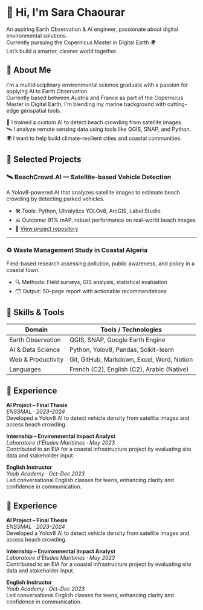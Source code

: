 # 👋 Hi, I'm Sara Chaourar

An aspiring Earth Observation & AI engineer, passionate about digital environmental solutions.  
Currently pursuing the Copernicus Master in Digital Earth 🌍  
Let’s build a smarter, cleaner world together.

## 💫 About Me

I'm a multidisciplinary environmental science graduate with a passion for applying AI to Earth Observation.  
Currently based between Austria and France as part of the Copernicus Master in Digital Earth, I'm blending my marine background with cutting-edge geospatial tools.

🌊 I trained a custom AI to detect beach crowding from satellite images.  
🛰️ I analyze remote sensing data using tools like QGIS, SNAP, and Python.  
🌍 I want to help build climate-resilient cities and coastal communities.

## 🚀 Selected Projects

### 🛰️ BeachCrowd.AI — Satellite-based Vehicle Detection
A Yolov8-powered AI that analyzes satellite images to estimate beach crowding by detecting parked vehicles.
- 🛠️ Tools: Python, Ultralytics YOLOv8, ArcGIS, Label Studio
- 📊 Outcome: 91% mAP, robust performance on real-world beach images
- 🔗 [View project repository](#)

---

### ♻️ Waste Management Study in Coastal Algeria
Field-based research assessing pollution, public awareness, and policy in a coastal town.
- 🔍 Methods: Field surveys, GIS analysis, statistical evaluation
- 🗂️ Output: 50-page report with actionable recommendations

## 🧠 Skills & Tools

| Domain             | Tools / Technologies                          |
|--------------------|-----------------------------------------------|
| Earth Observation  | QGIS, SNAP, Google Earth Engine               |
| AI & Data Science  | Python, Yolov8, Pandas, Scikit-learn          |
| Web & Productivity | Git, GitHub, Markdown, Excel, Word, Notion    |
| Languages          | French (C2), English (C2), Arabic (Native)    |

## 🧪 Experience

**AI Project – Final Thesis**  
*ENSSMAL · 2023–2024*  
Developed a Yolov8 AI to detect vehicle density from satellite images and assess beach crowding.

**Internship – Environmental Impact Analyst**  
*Laboratoire d'Études Maritimes · May 2023*  
Contributed to an EIA for a coastal infrastructure project by evaluating site data and stakeholder input.

**English Instructor**  
*Youb Academy · Oct–Dec 2023*  
Led conversational English classes for teens, enhancing clarity and confidence in communication.

## 🧪 Experience

**AI Project – Final Thesis**  
*ENSSMAL · 2023–2024*  
Developed a Yolov8 AI to detect vehicle density from satellite images and assess beach crowding.

**Internship – Environmental Impact Analyst**  
*Laboratoire d'Études Maritimes · May 2023*  
Contributed to an EIA for a coastal infrastructure project by evaluating site data and stakeholder input.

**English Instructor**  
*Youb Academy · Oct–Dec 2023*  
Led conversational English classes for teens, enhancing clarity and confidence in communication.
